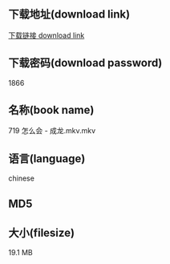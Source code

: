 ## 下载地址(download link)
[下载链接 download link](https://tutu365.netlify.app/?s=719+%E6%80%8E%E4%B9%88%E4%BC%9A+-+%E6%88%90%E9%BE%99.mkv)

## 下载密码(download password)
1866

## 名称(book name)
719 怎么会 - 成龙.mkv.mkv

## 语言(language)
chinese

## MD5


## 大小(filesize)
19.1 MB
